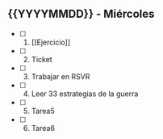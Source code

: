 ## {{YYYYMMDD}} - Miércoles

- [ ] 1. [[Ejercicio]]
- [ ] 2. Ticket
- [ ] 3. Trabajar en RSVR
- [ ] 4. Leer 33 estrategias de la guerra
- [ ] 5. Tarea5
- [ ] 6. Tarea6
